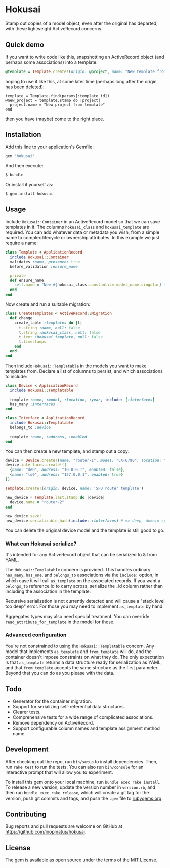 # Hokusai

Stamp out copies of a model object, even after the original has departed, with these lightweight ActiveRecord concerns.

## Quick demo

If you want to write code like this, snapshotting an ActiveRecord object (and perhaps some associations) into a template:

```ruby
@template = Template.create!(origin: @project, name: "New template from project")
```

hoping to use it like this, at some later time (perhaps long after the origin has been deleted):

```
template = Template.find(params[:template_id])
@new_project = template.stamp do |project|
  project.name = "New project from template"
end
```

then you have (maybe) come to the right place.

## Installation

Add this line to your application's Gemfile:

```ruby
gem 'hokusai'
```

And then execute:

    $ bundle

Or install it yourself as:

    $ gem install hokusai

## Usage

Include `Hokusai::Container` in an ActiveRecord model so that we can save templates in it. The columns `hokusai_class` and `hokusai_template` are required. You can add whatever data or metadata you wish, from a simple name to complex lifecycle or ownership attributes. In this example we just require a name:

```ruby
class Template < ApplicationRecord
  include Hokusai::Container
  validates :name, presence: true
  before_validation :ensure_name

  private
  def ensure_name
    self.name = "New #{hokusai_class.constantize.model_name.singular} template"
  end
end
```

Now create and run a suitable migration:

```ruby
class CreateTemplates < ActiveRecord::Migration
  def change
    create_table :templates do |t|
      t.string :name, null: false
      t.string :hokusai_class, null: false
      t.text :hokusai_template, null: false
      t.timestamps
    end
  end
end
```

Then include `Hokusai::Templatable` in the models you want to make templates from. Declare a list of columns to persist, and which associations to include:

```ruby
class Device < ApplicationRecord
  include Hokusai::Templatable

  template :name, :model, :location, :year, include: [:interfaces]
  has_many :interfaces
end

class Interface < ApplicationRecord
  include Hokusai::Templatable
  belongs_to :device

  template :name, :address, :enabled
end
```

You can then create a new template, and stamp out a copy:

```ruby
device = Device.create!(name: "router-1", model: "CX-6790", location: "SFO", year: 2017)
device.interfaces.create!([
  {name: "de0", address: "10.0.0.1", enabled: false},
  {name: "lo0", address: "127.0.0.1", enabled: true}
])

Template.create!(origin: device, name: 'SFO router template')

new_device = Template.last.stamp do |device|
  device.name = "router-2"
end

new_device.save!
new_device.serializable_hash(include: :interfaces) # => deep, domain-specific clone of original device-interface structure
```

You can delete the original device model and the template is still good to go.

### What can Hokusai serialize?

It's intended for any ActiveRecord object that can be serialized to & from YAML.

The `Hokusai::Templatable` concern is provided. This handles ordinary `has_many`, `has_one`, and `belongs_to` associations via the `include:` option, in which case it will call `as_template` on the associated records.  If you want a `belongs_to` reference id to carry across, serialize the _id column rather than including the association in the template.

Recursive serialization is not currently detected and will cause a "stack level too deep" error. For those you may need to implement `as_template` by hand.

Aggregates types may also need special treatment.  You can override `read_attribute_for_template` in the model for these.

### Advanced configuration

You're not constrained to using the `Hokusai::Templatable` concern.  Any model that implements `as_template` and `from_template` will do, and the container doesn't impose constraints on what they do.  The only expectation is that `as_template` returns a data structure ready for serialization as YAML, and that `from_template` accepts the same structure as the first parameter.  Beyond that you can do as you please with the data.

## Todo

* Generator for the container migration.
* Support for serializing self-referential data structures.
* Clearer tests.
* Comprehensive tests for a wide range of complicated associations.
* Remove dependency on ActiveRecord.
* Support configurable column names and template assignment method name.

## Development

After checking out the repo, run `bin/setup` to install dependencies. Then, run `rake test` to run the tests. You can also run `bin/console` for an interactive prompt that will allow you to experiment.

To install this gem onto your local machine, run `bundle exec rake install`. To release a new version, update the version number in `version.rb`, and then run `bundle exec rake release`, which will create a git tag for the version, push git commits and tags, and push the `.gem` file to [rubygems.org](https://rubygems.org).

## Contributing

Bug reports and pull requests are welcome on GitHub at https://github.com/inopinatus/hokusai.


## License

The gem is available as open source under the terms of the [MIT License](http://opensource.org/licenses/MIT).


